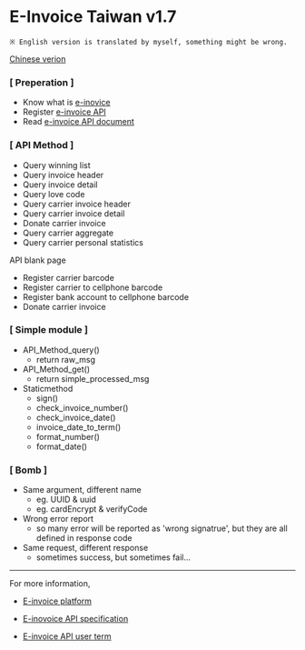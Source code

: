 E-Invoice Taiwan v1.7
===
`※ English version is translated by myself, something might be wrong.`

[Chinese verion](https://github.com/a1623589/einvoice/blob/master/README_CHINESE.md)

### [ Preperation ]
- Know what is [e-inovice](https://www.einvoice.nat.gov.tw/)
- Register [e-invoice API](https://www.einvoice.nat.gov.tw/APMEMBERVAN/APIService/Registration)
- Read [e-invoice API document](https://www.einvoice.nat.gov.tw/home/DownLoad?fileName=1510206773173_0.pdf)


### [ API Method ]
- Query winning list
- Query invoice header
- Query invoice detail
- Query love code
- Query carrier invoice header
- Query carrier invoice detail
- Donate carrier invoice
- Query carrier aggregate
- Query carrier personal statistics

API blank page
- Register carrier barcode
- Register carrier to cellphone barcode
- Register bank account to cellphone barcode
- Donate carrier invoice

### [ Simple module ]
- API_Method_query()
  - return raw_msg
- API_Method_get()
  - return simple_processed_msg
- Staticmethod
  - sign()
  - check_invoice_number()
  - check_invoice_date()
  - invoice_date_to_term()
  - format_number()
  - format_date()

### [ Bomb ]
- Same argument, different name
  - eg. UUID & uuid
  - eg. cardEncrypt & verifyCode
- Wrong error report 
  - so many error will be reported as 'wrong signatrue', but they are all defined in response code
- Same request, different response
  - sometimes success, but sometimes fail...

---

For more information, 
- [E-invoice platform](https://www.einvoice.nat.gov.tw/)

- [E-inovoice API specification](https://www.einvoice.nat.gov.tw/home/DownLoad?fileName=1510206773173_0.pdf)

- [E-invoice API user term](https://www.einvoice.nat.gov.tw/APMEMBERVAN/APIService/Registration!doc1)